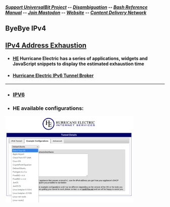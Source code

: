 ##### [Support UniversalBit Project](https://github.com/universalbit-dev/universalbit-dev/tree/main/support) -- [Disambiguation](https://en.wikipedia.org/wiki/Wikipedia:Disambiguation) -- [Bash Reference Manual](https://www.gnu.org/software/bash/manual/html_node/index.html) -- [Join Mastodon](https://mastodon.social/invite/wTHp2hSD) -- [Website](https://www.universalbit.it/) -- [Content Delivery Network](https://universalbitcdn.it/)

## ByeBye IPv4
## [IPv4 Address Exhaustion](https://en.wikipedia.org/wiki/IPv4_address_exhaustion)

* #### [HE](https://ipv6.he.net/statistics/) Hurricane Electric has a series of applications, widgets and JavaScript snippets to display the estimated exhaustion time
* #### [Hurricane Electric IPv6 Tunnel Broker](https://tunnelbroker.net/)
---

* ### [IPV6](https://en.wikipedia.org/wiki/IPv6)

* ### HE available configurations:
<img src="https://github.com/universalbit-dev/universalbit-dev/blob/main/ipv4toipv6/images/he_net_interfaces.png" width="80%"></img>
